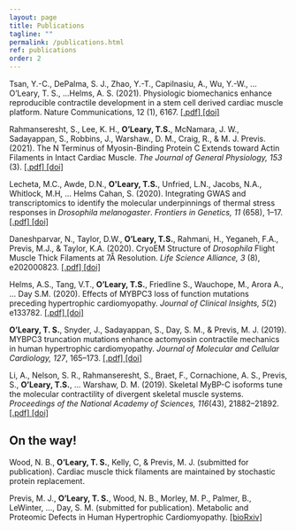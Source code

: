 ```yaml
---
layout: page
title: Publications
tagline: ""
permalink: /publications.html
ref: publications
order: 2
---
```


<div class="a">

<p>Tsan, Y.-C., DePalma, S. J., Zhao, Y.-T., Capilnasiu, A., Wu, Y.-W., … O’Leary, T. S., ...Helms, A. S. (2021). Physiologic biomechanics enhance reproducible contractile development in a stem cell derived cardiac muscle platform. Nature Communications, 12 (1), 6167. <a href="publications/tsan_et_al_2021.pdf" target="_blank"> [.pdf] </a><a href="https://doi.org/10.1038/s41467-021-26496-1" target="_blank"> [doi] </a></p>

<p>Rahmanseresht, S., Lee, K. H.,  <b>O’Leary, T.S.</b>, McNamara,  J. W., Sadayappan, S.,  Robbins, J., Warshaw., D. M., Craig, R., & M. J. Previs. (2021). The N Terminus of Myosin-Binding Protein C Extends toward Actin Filaments in Intact Cardiac Muscle. <i>The Journal of General Physiology, 153</i> (3). <a href="publications/sheema_et_al_2021.pdf" target="_blank"> [.pdf] </a><a href="http://dx.doi.org/10.1085/jgp.202012726" target="_blank"> [doi] </a></p>

<p>Lecheta, M.C., Awde, D.N., <b>O'Leary, T.S.</b>, Unfried, L.N., Jacobs, N.A., Whitlock, M.H, ... Helms Cahan, S. (2020). Integrating GWAS and transcriptomics to identify the molecular underpinnings of thermal stress responses in <i>Drosophila melanogaster</i>. <i>Frontiers in Genetics, 11</i> (658), 1–17. <a href="publications/lecheta_et_al_2020.pdf" target="_blank"> [.pdf] </a><a href="http://dx.doi.org/10.3389/fgene.2020.00658" target="_blank"> [doi] </a></p>

<p>Daneshparvar, N., Taylor, D.W., <b>O’Leary, T.S.</b>, Rahmani, H., Yeganeh, F.A., Previs, M.J., & Taylor, K.A. (2020). CryoEM Structure of <i>Drosophila</i> Flight Muscle Thick Filaments at 7Å Resolution. <i>Life Science Alliance, 3</i> (8), e202000823. <a href="publications/daneshparvar_et_al_2020.pdf" target="_blank"> [.pdf] </a><a href="http://dx.doi.org/10.26508/lsa.202000823" target="_blank"> [doi] </a></p>

<p>Helms, A.S., Tang, V.T., <b>O’Leary, T.S.</b>, Friedline S., Wauchope, M., Arora A.,  … Day S.M. (2020). Effects of MYBPC3 loss of function mutations preceding hypertrophic cardiomyopathy. <i>Journal of Clinical Insights, 5</i>(2) e133782. <a href="publications/helms_et_al_2020.pdf" target="_blank"> [.pdf] </a><a href="http://dx.doi.org/10.1172/jci.insight.133782" target="_blank"> [doi] </a></p>

<p><b>O’Leary, T. S.</b>, Snyder, J., Sadayappan, S., Day, S. M., & Previs, M. J. (2019). MYBPC3 truncation mutations enhance actomyosin contractile mechanics in human hypertrophic cardiomyopathy. <i>Journal of Molecular and Cellular Cardiology, 127</i>, 165–173. <a href="publications/oleary_et_al_2019.pdf" target="_blank"> [.pdf] </a><a href="http://dx.doi.org/10.1016/j.yjmcc.2018.12.003" target="_blank"> [doi] </a></p>

<p>Li, A., Nelson, S. R., Rahmanseresht, S., Braet, F., Cornachione, A. S., Previs, S., <b>O’Leary, T.S.</b>, ... Warshaw, D. M. (2019). Skeletal MyBP-C isoforms tune the molecular contractility of divergent skeletal muscle systems. <i>Proceedings of the National Academy of Sciences, 116</i>(43), 21882–21892. <a href="publications/amy_li_pnas.pdf" target="_blank"> [.pdf] </a><a href="http://dx.doi.org/10.1016/j.yjmcc.2018.12.003" target="_blank"> [doi] </a></p>

</div>

## On the way!

<div class="a">

<p>Wood, N. B., <b>O’Leary, T. S.</b>,  Kelly, C, & Previs, M. J. (submitted for publication). Cardiac muscle thick filaments are maintained by stochastic protein replacement.</p>

<p>Previs, M. J., <b>O’Leary, T. S.</b>, Wood, N. B., Morley, M. P., Palmer, B., LeWinter, …, Day, S. M. (submitted for publication). Metabolic and Proteomic Defects in Human Hypertrophic Cardiomyopathy. <a href="https://www.biorxiv.org/content/10.1101/2021.08.18.455967v1.full" target="_blank"> [bioRxiv] </a></p>

</div>
